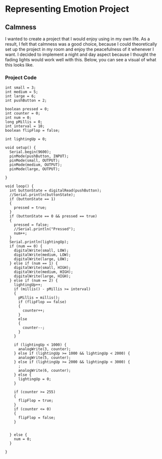 # Representing Emotion Project
## Calmness 

I wanted to create a project that I would enjoy using in my own life. As a result, I felt that calmness was a good choice, because I could theoretically set up the project in my room and enjoy the peacefulness of it whenever I want. I decided to implement a night and day aspect because I thought the fading lights would work well with this. Below, you can see a visual of what this looks like.


### Project Code
```
int small = 3;
int medium = 5;
int large = 6;
int pushButton = 2;

boolean pressed = 0;
int counter = 0;
int num = 0;
long pMillis = 0;
int interval = 10;
boolean flipFlop = false;

int lightingUp = 0;

void setup() {
  Serial.begin(9600);
  pinMode(pushButton, INPUT);
  pinMode(small, OUTPUT);
  pinMode(medium, OUTPUT);
  pinMode(large, OUTPUT);

}

void loop() {
  int buttonState = digitalRead(pushButton);
  //Serial.println(buttonState);
  if (buttonState == 1)
  {
    pressed = true;
  }
  if (buttonState == 0 && pressed == true)
  {
    pressed = false;
    //Serial.println("Pressed");
    num++;
  }
  Serial.println(lightingUp);
  if (num == 0) {
    digitalWrite(small, LOW);
    digitalWrite(medium, LOW);
    digitalWrite(large, LOW);
  } else if (num == 1) {
    digitalWrite(small, HIGH);
    digitalWrite(medium, HIGH);
    digitalWrite(large, HIGH);
  } else if (num == 2) {
    lightingUp++;
    if (millis() - pMillis >= interval)
    {
      pMillis = millis();
      if (flipFlop == false)
      {
        counter++;
      }
      else
      {
        counter--;
      }
    }

    if (lightingUp < 1000) {
      analogWrite(3, counter);
    } else if (lightingUp >= 1000 && lightingUp < 2000) {
      analogWrite(5, counter);
    } else if (lightingUp >= 2000 && lightingUp < 3000) {
      ;
      analogWrite(6, counter);
    } else {
      lightingUp = 0;
    }

    if (counter >= 255)
    {
      flipFlop = true;
    }
    if (counter <= 0)
    {
      flipFlop = false;
    }


  } else {
    num = 0;
  }

}
```
